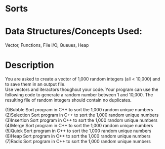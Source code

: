 
Sorts
===========


Data Structures/Concepts Used:
==============================
Vector, Functions, File I/O, Queues, Heap


Description
===========
You are asked to create a vector of 1,000 random integers (all < 10,000) and to save them in an output file.  
Use vectors and iteractors thoughout your code. Your program can use the following code to generate a random number between 1 and 10,000.
The resulting file of random integers should contain no duplicates.  

(1)Bubble Sort program in C++ to sort the 1,000 random unique numbers
(2)Selection Sort program in C++ to sort the 1,000 random unique numbers
(3)Insertion Sort program in C++ to sort the 1,000 random unique numbers
(4)Merge Sort program in C++ to sort the 1,000 random unique numbers
(5)Quick Sort program in C++ to sort the 1,000 random unique numbers
(6)Heap Sort program in C++ to sort the 1,000 random unique numbers
(7)Radix Sort program in C++ to sort the 1,000 random unique numbers

